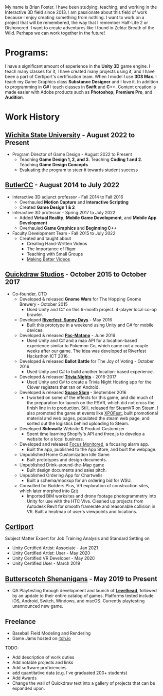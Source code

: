 My name is Brian Foster. I have been studying, teaching, and working in the Interactive 3D field since 2013. I am passionate about this field of work because I enjoy creating something from nothing. I want to work on a project that will be remembered, the way that I remember Half-Life 2 or Dishonored. I want to create adventures like I found in Zelda: Breath of the Wild. Perhaps we can work together in the future!

# Programs:

I have a significant amount of experience in the **Unity 3D** game engine. I teach many classes for it, I have created many projects using it, and I have been a part of Certiport's certification team.
When I model I use **3DS Max**. I teach my Game Graphics class **Substance Designer** and I love it. In addition to programming in **C#** I teach classes in **Swift** and **C++**. Content creation is made easier with Adobe products such as **Photoshop**, **Premiere Pro**, and **Audition**.

# Work History

## [Wichita State University](https://catalog.wichita.edu/undergraduate/fine-arts/digital-arts/baa-media-arts-game-design/) - August 2022 to Present

- Program Director of Game Design - August 2022 to Present
	- Teaching **Game Design 1, 2, and 3**. Teaching **Coding 1 and 2**. Teaching **Game Design Concepts**
	- Evaluating the program to steer it towards student success

## [ButlerCC](https://www.butlercc.edu/info/201155/interactive-digital-and-3d-technology) - August 2014 to July 2022

- Interactive 3D adjunct professor - Fall 2014 to Fall 2016
	- Overhauled **Motion Capture** and **Interactive Scripting**
	- Created **Game Design 1 & 2**
- Interactive 3D professor - Spring 2017 to July 2022
	- Added **Virtual Reality**, **Mobile Game Development**, and **Mobile App Development**
	- Overhauled **Game Graphics** and **Beginning C++**
- Faculty Development Team - Fall 2015 to July 2022
	- Created and taught about 
		- Creating Hand-Written Videos
		- The Importance of Rigor
		- Teaching with Small Groups
		- [Making Better Videos](http://brianisbrilliant.com/bettervideos)


## [Quickdraw Studios](http://quickdrawstud.io/) - October 2015 to October 2017

- Co-founder, CTO
	- Developed & released **Gnome Wars** for The Hopping Gnome Brewery - October 2015
        - Used Unity and C# on this 6-month project. 4-player local co-op brawler.
	- Developed [**Riverfest: Sunny Days**](https://www.youtube.com/watch?v=7TzLhonLQy8) - May 2016
        - Built this prototype in a weekend using Unity and C# for mobile devices.
	- Developed & released [**Pac-Matano**](https://www.facebook.com/events/district-marketplace/pac-matano/1070569443022550/) - June 2016
        - Used Unity and C# and a map API for a location-based experience similar to Pokemon Go, which came out a couple weeks after our game. The idea was developed at Riverfest Hackathon ICT 2016.
	- Developed & released **Ballot Battle** for The Joy of Voting - October 2016
        - Used Unity and C# to build another location-based experience.
	- Developed & released [**Trivia Nights**](https://www.quickdrawtrivia.com/) - 2016-2017
        - Used Unity and C# to create a Trivia Night Hosting app for the Clover registers that ran on Android.
	- Developed & released [**Space Slam**](https://store.steampowered.com/app/568480/Space_Slam/) - September 2016
        - I worked on some of the effects for this game, and did much of the preparation for launch on the PSVR, which did not cross the finish line in to production. Still, released for SteamVR on Steam. I also promoted the game at events like [XPOFest](https://twitter.com/gamesxpo), built promotional material and web pages, populated the steam web page, and sorted out the logistics behind uploading to Steam.
	- Developed **Sidewallz** Website & Product Customizer
        - Spent time learning Shopify's API and three.js to develop a website for a local business.
    - Developed and released [Focus Monitored](http://quickdrawstud.io/focusmonitored/), a focusing alarm app.
        - Built the app, published to the App Store, and built the webpage.
    - Unpublished Home Customization Idle Game
        - Built prototypes and design documents.
    - Unpublished Drink-around-the-Map game
        - Built design documents and sales pitch.
    - Unpublished Ordering App for Chartwells
	    - Built a schema/mockup for an ordering bid for WSU. 
    - Consulted for Builders Plus, VR exploration of construction sites, which later morphed into [Grit](https://www.gritvirtual.com)
        - Imported BIM worksites and drone footage photogrammetry into Unity for use with the HTC Vive. Cleaned up projects from Autodesk Revit for smooth framerate and reasonable collision in VR. Built a heatmap of user's viewpoints and locations.
	


## [Certiport](https://certiport.pearsonvue.com/Certifications/Unity)

Subject Matter Expert for Job Training Analysis and Standard Setting on 

- Unity Certified Artist: Associate - Jan 2021
- Unity Certified Artist: User - May 2020
- Unity Certified VR Developer - May 2020
- Unity Certified User - March 2019

## [Butterscotch Shenanigans](https://www.bscotch.net/games) - May 2019 to Present

- QA Playtesting through development and launch of [**Levelhead**](https://www.bscotch.net/games/levelhead), followed by an update to their entire catalog of games. Platforms tested include iOS, Android, Switch, Windows, and macOS. Currently playtesting unannounced new game.

## Freelance

- Baseball Field Modeling and Rendering
- Game Jams hosted on [itch.io](https://brianisbrilliant.itch.io/)

TODO:
- Add description of work duties
- Add notable projects and links
- Add software proficiencies
- add quantitative data (e.g. I've graduated 200+ students)
- Add Awards
- Change the wall of Quickdraw text into a gallery of projects that can be expanded upon.
